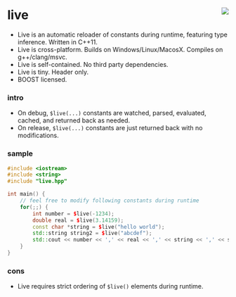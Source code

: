 live <a href="https://travis-ci.org/r-lyeh/live"><img src="https://api.travis-ci.org/r-lyeh/live.svg?branch=master" align="right" /></a>
====

- Live is an automatic reloader of constants during runtime, featuring type inference. Written in C++11.
- Live is cross-platform. Builds on Windows/Linux/MacosX. Compiles on g++/clang/msvc.
- Live is self-contained. No third party dependencies.
- Live is tiny. Header only.
- BOOST licensed.

### intro
- On debug, `$live(...)` constants are watched, parsed, evaluated, cached, and returned back as needed.
- On release, `$live(...)` constants are just returned back with no modifications.

### sample
```c++
#include <iostream>
#include <string>
#include "live.hpp"

int main() {
    // feel free to modify following constants during runtime
    for(;;) {
        int number = $live(-1234);
        double real = $live(3.14159);
        const char *string = $live("hello world");
        std::string string2 = $live("abcdef");
        std::cout << number << ',' << real << ',' << string << ',' << string2 << std::endl;
    }
}
```

### cons
- Live requires strict ordering of `$live()` elements during runtime.
